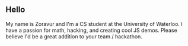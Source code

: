 ## Hello

My name is Zoravur and I'm a CS student at the University of Waterloo. I have a passion for math, hacking, and creating cool JS demos. Please believe I'd be a great addition to your team / hackathon.
